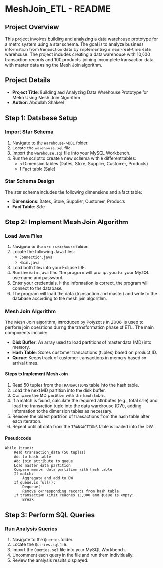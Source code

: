 # MeshJoin_ETL - README

## Project Overview

This project involves building and analyzing a data warehouse prototype for a metro system using a star schema. The goal is to analyze business information from transaction data by implementing a near-real-time data warehouse. The project includes creating a data warehouse with 10,000 transaction records and 100 products, joining incomplete transaction data with master data using the Mesh Join algorithm.

## Project Details

- **Project Title**: Building and Analyzing Data Warehouse Prototype for Metro Using Mesh Join Algorithm
- **Author**: Abdullah Shakeel

## Step 1: Database Setup

### Import Star Schema

1. Navigate to the `Warehouse->DDL` folder.
2. Locate the `warehouse.sql` file.
3. Import the `warehouse.sql` file into your MySQL Workbench.
4. Run the script to create a new schema with 6 different tables:
   - 5 Dimension tables (Dates, Store, Supplier, Customer, Products)
   - 1 Fact table (Sale)

### Star Schema Design

The star schema includes the following dimensions and a fact table:
- **Dimensions**: Dates, Store, Supplier, Customer, Products
- **Fact Table**: Sale

## Step 2: Implement Mesh Join Algorithm

### Load Java Files

1. Navigate to the `src->warehouse` folder.
2. Locate the following Java files:
   - `Connection.java`
   - `Main.java`
3. Load both files into your Eclipse IDE.
4. Run the `Main.java` file. The program will prompt you for your MySQL username and password.
5. Enter your credentials. If the information is correct, the program will connect to the database.
6. The program will load the data (transaction and master) and write to the database according to the mesh join algorithm.

### Mesh Join Algorithm

The Mesh Join algorithm, introduced by Polyzotis in 2008, is used to perform join operations during the transformation phase of ETL. The main components include:
- **Disk Buffer**: An array used to load partitions of master data (MD) into memory.
- **Hash Table**: Stores customer transactions (tuples) based on product ID.
- **Queue**: Keeps track of customer transactions in memory based on arrival times.

#### Steps to Implement Mesh Join

1. Read 50 tuples from the `TRANSACTIONS` table into the hash table.
2. Load the next MD partition into the disk buffer.
3. Compare the MD partition with the hash table.
4. If a match is found, calculate the required attributes (e.g., total sale) and load the transaction tuple into the data warehouse (DW), adding information to the dimension tables as necessary.
5. Remove the oldest partition of transactions from the hash table after each iteration.
6. Repeat until all data from the `TRANSACTIONS` table is loaded into the DW.

#### Pseudocode

```plaintext
While (true):
    Read transaction_data (50 tuples)
    Add to hash table
    Add join attribute to queue
    Load master data partition
    Compare master data partition with hash table
    If match:
        Aggregate and add to DW
    If queue.is full():
        Dequeue()
        Remove corresponding records from hash table
    If transaction limit reaches 10,000 and queue is empty:
        Break
```

## Step 3: Perform SQL Queries

### Run Analysis Queries

1. Navigate to the `Queries` folder.
2. Locate the `Queries.sql` file.
3. Import the `Queries.sql` file into your MySQL Workbench.
4. Uncomment each query in the file and run them individually.
5. Review the analysis results displayed.
